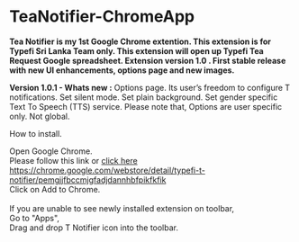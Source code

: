 # TeaNotifier-ChromeApp
<b>Tea Notifier is my 1st Google Chrome extention. 
This extension is for Typefi Sri Lanka Team only. This extension will open up Typefi Tea Request Google spreadsheet. Extension version 1.0 . First stable release with new UI enhancements, options page and new images.</b><br />

<b>Version 1.0.1 - Whats new :</b>
Options page. Its user’s freedom to configure T notifications.
Set silent mode. Set plain background.
Set gender specific Text To Speech (TTS) service. 
Please note that, Options are user specific only. Not global.<br/>

How to install.  <br />

Open Google Chrome.  <br />
Please follow this link or <a href="https://chrome.google.com/webstore/detail/typefi-t-notifier/pemgjjfbccmjgfadjdannhbfpikfkfik">click here</a><br/>
https://chrome.google.com/webstore/detail/typefi-t-notifier/pemgjjfbccmjgfadjdannhbfpikfkfik
<br />
Click on Add to Chrome.
<br />
<br />
If you are unable to see newly installed extension on toolbar,  <br />
Go to "Apps",  <br />
Drag and drop T Notifier icon into the toolbar.  <br />
